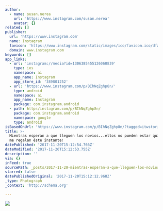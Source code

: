 ```yaml
---
author:
  - name: susan.nerea
    url: 'https://www.instagram.com/susan.nerea'
    avatar: {}
related: []
publisher:
  url: 'https://www.instagram.com'
  name: Instagram
  favicon: 'https://www.instagram.com/static/images/ico/favicon.ico/dfa85bb1fd63.ico'
  domain: www.instagram.com
keywords: []
app_links:
  - url: 'instagram://media?id=1306385455126060839'
    type: ios
    namespace: ai
    app_name: Instagram
    app_store_id: '389801252'
  - url: 'https://www.instagram.com/p/BIhNqZghp8n/'
    type: android
    namespace: ai
    app_name: Instagram
    package: com.instagram.android
  - path: https/instagram.com/p/BIhNqZghp8n/
    package: com.instagram.android
    namespace: google
    type: android
isBasedOnUrl: 'https://www.instagram.com/p/BIhNqZghp8n/?tagged=itwstories'
title: >-
  Mientras esperan a que lleguen los novios...ellos no pueden estar quietos...Y
  me regalan éste instante! 
datePublished: '2017-11-20T15:12:54.766Z'
dateModified: '2017-11-20T15:12:53.755Z'
description: ''
via: {}
inFeed: true
sourcePath: _posts/2017-11-20-mientras-esperan-a-que-lleguen-los-noviosellos-no-pueden.md
starred: false
datePublishedOriginal: '2017-11-20T15:12:12.968Z'
_type: Photograph
_context: 'http://schema.org'

---
```

![](https://imgflo.herokuapp.com/graph/2b2431f8e7ba7b0/04852ee1dad624478fd2705572c8fdfa/noop.jpg?input=https%3A%2F%2Fscontent-iad3-1.cdninstagram.com%2Ft51.2885-15%2Fe35%2F13739453_1154486267945160_1200868696_n.jpg)